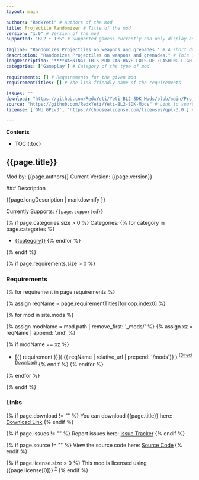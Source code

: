 ```yaml
---
layout: main

authors: "RedxYeti" # Authors of the mod
title: Projectile Randomizer # Title of the mod
version: "1.0" # Version of the mod
supported: "BL2 + TPS" # Supported games; currently can only display as "BL2", "BL2 + TPS", or "TPS"

tagline: "Randomizes Projectiles on weapons and grenades." # A short description of the mod itself.
description: "Randomizes Projectiles on weapons and grenades." # This is set in order to keep the SEO proper
longDescription: "****WARNING: THIS MOD CAN HAVE LOTS OF FLASHING LIGHTS AND OFTEN IS VERY LOUD****\n****RECOMMNDED YOU HAVE YOUR VOLUME LOW****\n\nVideo Startup Guide Here: https://www.youtube.com/watch?v=liQ26DvCO3w \nThis mod will randomize projectiles all over your game. There's 2 types of things it randomizes. One is Firing Modes and the other is Projectiles.\n\nFiring modes are mostly used on weapons. Guns and vehicles use them.\n\nProjectiles are mostly used on grenades, however firing modes can have projectiles tied to them. \nYou'll find most weapons with different projectiles than thier firing modes, the projectile will come out of the weapon.\nProjectiles and Firing Modes will show on the item card.\n\nWeapons also have a 50/50 chance of projectiles being changed or even added to their firing mode.\n\nYou'll see on the item card what each has been randomized to. \n\nRequirements:\nHD Texture pack UNINSTALLED, your game will crash with the HD Pack on.\n\nSuggested:\nDXVK: https://github.com/doitsujin/dxvk/releases/tag/v2.4\nPlace d3d9.dll from the x32 folder in the same folder as bl2/tps exe\n\n4gb patch: https://ntcore.com/4gb-patch/\nrun it, and select your bl2/tps exe\n\n\nPrepping the randomizer:\nI HIGHLY recommend you use the prep projectile randomizer option in the main menu.\nIt will load multiple levels until it's found the set amount of firing modes and projectiles.\n\nIt only takes 2-3 minutes (depending on your PC) and you'll be set for your entire session.\n\nIf you find your game crashing while trying to use the randomizer prep, id recommend lowering projectiles first, then firing modes.\n\nYou can also use the 4gb patch on the exe, which may help a bit. \n\n\nSaving Items:\nItems will get saved to a json file in 'saves' in the projectile randomizer. The save number will be the same as your character save number.\n\nYou can edit these saves by replacing the parts that you want.\nYoull just have to find the barrel, Firing mode, and/or projectile you want to replace in the json." # Description of what the mod can do
categories: ['Gameplay'] # Category of the type of mod

requirements: [] # Requirements for the given mod
requirementTitles: [] # The link-friendly name of the requirements

issues: ""
download: "https://github.com/RedxYeti/Yeti-BL2-SDK-Mods/blob/main/ProjectileRandomizer"
source: "https://github.com/RedxYeti/Yeti-BL2-SDK-Mods" # Link to source code
license: ['GNU GPLv3', 'https://choosealicense.com/licenses/gpl-3.0'] # License name, link about the license from https://choosealicense.com/

---
```

**Contents**
* TOC
{:toc}

## {{page.title}}

Mod by: {{page.authors}}
Current Version: {{page.version}}

<p></p>
### Description

{{page.longDescription | markdownify }}

Currently Supports: `{{page.supported}}`

{% if page.categories.size > 0 %}
Categories:
{% for category in page.categories %}
  * [{{category}}](/types/{{category}})
{% endfor %}
<p></p>
{% endif %}

{% if page.requirements.size > 0 %}
### Requirements

{% for requirement in page.requirements %}

{% assign reqName = page.requirementTitles[forloop.index0] %}

{% for mod in site.mods %}

{% assign modName = mod.path | remove_first: '_mods/' %}
{% assign xz = reqName | append: '.md' %}

{% if modName == xz %}
* [{{ requirement }}]( {{ reqName | relative_url | prepend: '/mods'}} ) <sup>[(Direct Download)]({{mod.download}})</sup>
{% endif %}
{% endfor %}

{% endfor %}
<p></p>
{% endif %}

### Links

{% if page.download != "" %}
You can download {{page.title}} here: [Download Link]({{page.download}})
{% endif %}

{% if page.issues != "" %}
Report issues here: [Issue Tracker]({{page.issues}})
{% endif %}

{% if page.source != "" %}
View the source code here: [Source Code]({{page.source}})
{% endif %}

{% if page.license.size > 0 %}
This mod is licensed using {{page.license[0]}} <sup>[?]({{page.license[1]}})</sup>
{% endif %}
